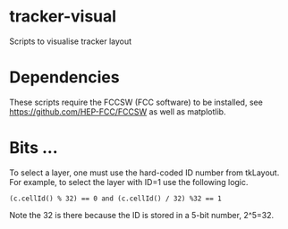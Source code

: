 # tracker-visual
Scripts to visualise tracker layout

# Dependencies
These scripts require the FCCSW (FCC software) to be installed, see https://github.com/HEP-FCC/FCCSW as well as matplotlib.

# Bits ... 
To select a layer, one must use the hard-coded ID number from tkLayout. 
For example, to select the layer with ID=1 use the following logic.
```
(c.cellId() % 32) == 0 and (c.cellId() / 32) %32 == 1
```
Note the 32 is there because the ID is stored in a 5-bit number, 2^5=32. 
